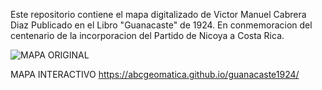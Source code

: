 Este repositorio contiene el mapa digitalizado de Victor Manuel Cabrera Diaz
Publicado en el Libro "Guanacaste" de 1924.
En conmemoracion del centenario de la incorporacion del Partido de Nicoya a Costa Rica.



![MAPA ORIGINAL](https://github.com/abcgeomatica/guanacaste1924/blob/326ead36c9acbff712124d3dbc2abc6faaf7264f/MapaGuanacaste1924.png)



MAPA INTERACTIVO
https://abcgeomatica.github.io/guanacaste1924/


